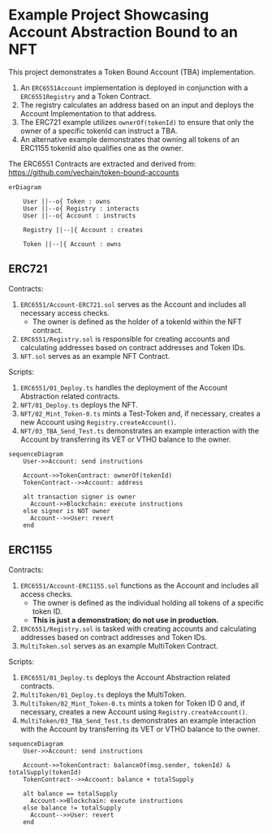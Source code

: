 # Example Project Showcasing Account Abstraction Bound to an NFT

This project demonstrates a Token Bound Account (TBA) implementation.

1. An `ERC6551Account` implementation is deployed in conjunction with a `ERC6551Registry` and a Token Contract.
2. The registry calculates an address based on an input and deploys the Account Implementation to that address.
3. The ERC721 example utilizes `ownerOf(tokenId)` to ensure that only the owner of a specific tokenId can instruct a TBA.
4. An alternative example demonstrates that owning all tokens of an ERC1155 tokenId also qualifies one as the owner.

The ERC6551 Contracts are extracted and derived from: https://github.com/vechain/token-bound-accounts

```mermaid
erDiagram

    User ||--o{ Token : owns
    User ||--o{ Registry : interacts
    User ||--o{ Account : instructs

    Registry ||--|{ Account : creates

    Token ||--|{ Account : owns
```


## ERC721

Contracts:

1. `ERC6551/Account-ERC721.sol` serves as the Account and includes all necessary access checks.
   * The owner is defined as the holder of a tokenId within the NFT contract.
2. `ERC6551/Registry.sol` is responsible for creating accounts and calculating addresses based on contract addresses and Token IDs.
3. `NFT.sol` serves as an example NFT Contract.

Scripts:

1. `ERC6551/01_Deploy.ts` handles the deployment of the Account Abstraction related contracts.
2. `NFT/01_Deploy.ts` deploys the NFT.
3. `NFT/02_Mint_Token-0.ts` mints a Test-Token and, if necessary, creates a new Account using `Registry.createAccount()`.
4. `NFT/03_TBA_Send_Test.ts` demonstrates an example interaction with the Account by transferring its VET or VTHO balance to the owner.

```mermaid
sequenceDiagram
    User->>Account: send instructions

    Account->>TokenContract: ownerOf(tokenId)
    TokenContract-->>Account: address

    alt transaction signer is owner
      Account->>Blockchain: execute instructions
    else signer is NOT owner
      Account-->>User: revert
    end
```

## ERC1155

Contracts:

1. `ERC6551/Account-ERC1155.sol` functions as the Account and includes all access checks.
   * The owner is defined as the individual holding all tokens of a specific token ID.
   * **This is just a demonstration; do not use in production.**
2. `ERC6551/Registry.sol` is tasked with creating accounts and calculating addresses based on contract addresses and Token IDs.
3. `MultiToken.sol` serves as an example MultiToken Contract.

Scripts:

1. `ERC6551/01_Deploy.ts` deploys the Account Abstraction related contracts.
2. `MultiToken/01_Deploy.ts` deploys the MultiToken.
3. `MultiToken/02_Mint_Token-0.ts` mints a token for Token ID 0 and, if necessary, creates a new Account using `Registry.createAccount()`.
4. `MultiToken/03_TBA_Send_Test.ts` demonstrates an example interaction with the Account by transferring its VET or VTHO balance to the owner.

```mermaid
sequenceDiagram
    User->>Account: send instructions

    Account->>TokenContract: balanceOf(msg.sender, tokenId) & totalSupply(tokenId)
    TokenContract-->>Account: balance + totalSupply

    alt balance == totalSupply
      Account->>Blockchain: execute instructions
    else balance != totalSupply
      Account-->>User: revert
    end
```
